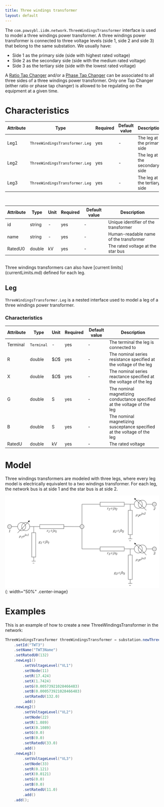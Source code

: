 ```yaml
---
title: Three windings transformer
layout: default
---
```


The `com.powsybl.iidm.network.ThreeWindingsTransformer` interface is used to model a three windings power transformer.
A three windings power transformer is connected to three voltage levels (side 1, side 2 and side 3) that belong to the
same substation. We usually have:
- Side 1 as the primary side (side with highest rated voltage)
- Side 2 as the secondary side (side with the medium rated voltage)
- Side 3 as the tertiary side (side with the lowest rated voltage)

A [Ratio Tap Changer](ratioTapChanger.md) and/or a [Phase Tap Changer](phaseTapChanger.md) can be associated to all three sides of a three windings power transformer. 
Only one Tap Changer (either ratio or phase tap changer) is allowed to be regulating on the equipment at a given time.

# Characteristics

| Attribute | Type | Required | Default value | Description |
| --------- | ---- | -------- | ------------- | ----------- |
| Leg1 | `ThreeWindingsTransformer.Leg` | yes | - | The leg at the primary side |
| Leg2 | `ThreeWindingsTransformer.Leg` | yes | - | The leg at the secondary side |
| Leg3 | `ThreeWindingsTransformer.Leg` | yes | - | The leg at the tertiary side |

<br/>

| Attribute | Type | Unit | Required | Default value | Description |
| --------- | ---- | ---- |-------- | ------------- | ----------- |
| id | string | - | yes | - | Unique identifier of the transformer |
| name | string | - | yes | - | Human-readable name of the transformer |
| RatedU0 | double | kV | yes | - | The rated voltage at the star bus |

<br/>
Three windings transformers can also have [current limits](currentLimits.md) defined for each leg.

## Leg
`ThreeWindingsTransformer.Leg` is a nested interface used to model a leg of a three windings power transformer.

### Characteristics

| Attribute | Type | Unit | Required | Default value | Description |
| --------- | ---- | ---- |-------- | ------------- | ----------- |
| Terminal | `Terminal` | - | yes | - | The terminal the leg is connected to |
| R | double | $$\Omega\$$ | yes | - | The nominal series resistance specified at the voltage of the leg |
| X | double | $$\Omega\$$ | yes | - | The nominal series reactance specified at the voltage of the leg |
| G | double | S | yes | - | The nominal magnetizing conductance specified at the voltage of the leg |
| B | double | S | yes | - | The nominal magnetizing susceptance specified at the voltage of the leg |
| RatedU | double | kV | yes | - | The rated voltage |

# Model
Three windings transformers are modeled with three legs, where every leg model is electrically equivalent to a two windings transformer. 
For each leg, the network bus is at side 1 and the star bus is at side 2.

![Power line model](./images/three-windings-transformer-model.svg){: width="50%" .center-image}

# Examples
This is an example of how to create a new ThreeWindingsTransformer in the network:
```java
ThreeWindingsTransformer threeWindingsTransformer = substation.newThreeWindingsTransformer()
    .setId("TWT3")
    .setName("TWT3Name")
    .setRatedU0(132)
    .newLeg1()
        .setVoltageLevel("VL1")
        .setNode(11)
        .setR(17.424)
        .setX(1.7424)
        .setG(0.00573921028466483)
        .setB(0.000573921028466483)
        .setRatedU(132.0)
        .add()
    .newLeg2()
        .setVoltageLevel("VL2")
        .setNode(22)
        .setR(1.089)
        .setX(0.1089)
        .setG(0.0)
        .setB(0.0)
        .setRatedU(33.0)
        .add()
    .newLeg3()
        .setVoltageLevel("VL3")
        .setNode(33)
        .setR(0.121)
        .setX(0.0121)
        .setG(0.0)
        .setB(0.0)
        .setRatedU(11.0)
        .add()
    .add();
```

